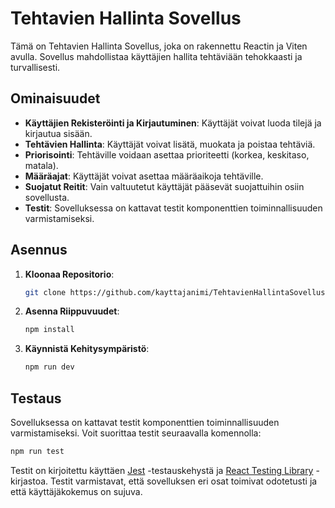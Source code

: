 # Tehtavien Hallinta Sovellus

Tämä on Tehtavien Hallinta Sovellus, joka on rakennettu Reactin ja Viten avulla. Sovellus mahdollistaa käyttäjien hallita tehtäviään tehokkaasti ja turvallisesti.

## Ominaisuudet

- **Käyttäjien Rekisteröinti ja Kirjautuminen**: Käyttäjät voivat luoda tilejä ja kirjautua sisään.
- **Tehtävien Hallinta**: Käyttäjät voivat lisätä, muokata ja poistaa tehtäviä.
- **Priorisointi**: Tehtäville voidaan asettaa prioriteetti (korkea, keskitaso, matala).
- **Määräajat**: Käyttäjät voivat asettaa määräaikoja tehtäville.
- **Suojatut Reitit**: Vain valtuutetut käyttäjät pääsevät suojattuihin osiin sovellusta.
- **Testit**: Sovelluksessa on kattavat testit komponenttien toiminnallisuuden varmistamiseksi.

## Asennus

1. **Kloonaa Repositorio**:
   ```bash
   git clone https://github.com/kayttajanimi/TehtavienHallintaSovellus.git
   ```

2. **Asenna Riippuvuudet**:
   ```bash
   npm install
   ```

3. **Käynnistä Kehitysympäristö**:
   ```bash
   npm run dev
   ```
## Testaus

Sovelluksessa on kattavat testit komponenttien toiminnallisuuden varmistamiseksi. Voit suorittaa testit seuraavalla komennolla:

```bash
npm run test
```

Testit on kirjoitettu käyttäen [Jest](https://jestjs.io/) -testauskehystä ja [React Testing Library](https://testing-library.com/docs/react-testing-library/intro/) -kirjastoa. Testit varmistavat, että sovelluksen eri osat toimivat odotetusti ja että käyttäjäkokemus on sujuva.

